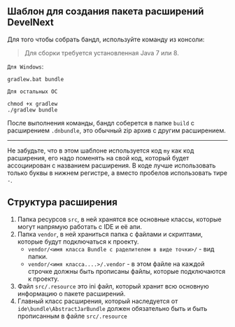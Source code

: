 ## Шаблон для создания пакета расширений DevelNext

Для того чтобы собрать бандл, используйте команду из консоли:

> Для сборки требуется установленная Java 7 или 8.

`Для Windows`:

```
gradlew.bat bundle
```

`Для остальных ОС`

```
chmod +x gradlew
./gradlew bundle
```

После выполнения команды, бандл соберется в папке `build` с расширением `.dnbundle`,
это обычный zip архив с другим расширением.

---

Не забудьте, что в этом шаблоне используется код `my` как код расширения, его надо поменять на свой код,
который будет ассоциирован с названием расширения. В коде лучше использовать только буквы в нижнем регистре, а 
вместо пробелов использовать тире `-`.

## Структура расширения

1. Папка ресурсов `src`, в ней хранятся все основные классы, которые могут напрямую работать с IDE и её апи.
2. Папка `vendor`, в ней храниться папка с файлами и скриптами, которые будут подключаться к проекту.
    - `vendor/<имя класса Bundle с раделителем в виде точки>/` - вид папки.
    - `vendor/<имя класса....>/.vendor` - в этом файле на каждой строчке должны быть прописаны файлы, которые подключаются к проекту.
3. Файл `src/.resource` это ini файл, который хранит всю основную информацию о пакете расширений.
4. Главный класс расширения, который наследуется от `ide\bundle\AbstractJarBundle` должен обязательно быть и быть прописанным в файле `src/.resource`